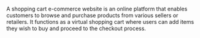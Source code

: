 
A shopping cart e-commerce website is an online platform that enables customers to browse and purchase products from various sellers or retailers. It functions as a virtual shopping cart where users can add items they wish to buy and proceed to the checkout process. 
